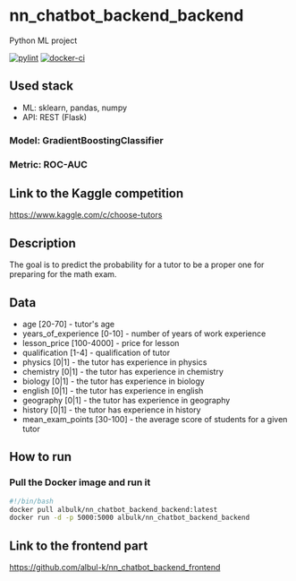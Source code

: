 # nn_chatbot_backend_backend

Python ML project

[![pylint](https://github.com/albul-k/nn_chatbot_backend_backend/actions/workflows/pylint.yml/badge.svg?branch=main)](https://github.com/albul-k/nn_chatbot_backend_backend/actions/workflows/pylint.yml)
[![docker-ci](https://github.com/albul-k/nn_chatbot_backend_backend/actions/workflows/docker-image.yml/badge.svg?branch=main)](https://github.com/albul-k/nn_chatbot_backend_backend/actions/workflows/docker-image.yml)

## Used stack

* ML: sklearn, pandas, numpy
* API: REST (Flask)

### Model: GradientBoostingClassifier

### Metric: ROC-AUC

## Link to the Kaggle competition

<https://www.kaggle.com/c/choose-tutors>

## Description

The goal is to predict the probability for a tutor to be a proper one for preparing for the math exam.

## Data

* age [20-70] - tutor's age
* years_of_experience [0-10] - number of years of work experience
* lesson_price [100-4000] - price for lesson
* qualification [1-4] - qualification of tutor
* physics [0|1] - the tutor has experience in physics
* chemistry [0|1] - the tutor has experience in chemistry
* biology [0|1] - the tutor has experience in biology
* english [0|1] - the tutor has experience in english
* geography [0|1] - the tutor has experience in geography
* history [0|1] - the tutor has experience in history
* mean_exam_points [30-100] - the average score of students for a given tutor

## How to run

### Pull the Docker image and run it

```bash
#!/bin/bash
docker pull albulk/nn_chatbot_backend_backend:latest
docker run -d -p 5000:5000 albulk/nn_chatbot_backend_backend
```

## Link to the frontend part

<https://github.com/albul-k/nn_chatbot_backend_frontend>
